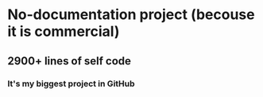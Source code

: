 # No-documentation project (becouse it is commercial)
## 2900+ lines of self code
### It's my biggest project in GitHub
